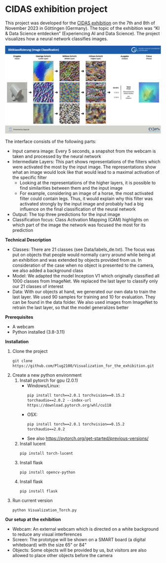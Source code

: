 # CIDAS exhibition project
This project was developed for the [CIDAS exhibition](https://www.uni-goettingen.de/en/679751.html) on the 7th and 8th of November 2023 in Göttingen (Germany). 
The topic of the exhibition was “KI & Data Science entdecken” (Experiencing AI and Data Science). The project visualizes how a neural network classifies images.

![Prototype Interface](interface_screenshot.png)

The interface consists of the following parts:
- Input camera image: Every 5 seconds, a snapshot from the webcam is taken and processed by the neural network
- Intermediate Layers: This part shows representations of the filters which were activated the most by the input image. The representations show what an image would look like that would lead to a maximal activation of the specific filter
  - Looking at the representations of the higher layers, it is possible to find similarities between them and the input image
  - For example, considering an image of a horse, the most activated filter could contain legs. Thus, it would explain why this filter was activated strongly by the input image and probably had a big influence on the final classification of the neural network
- Output: The top three predictions for the input image
- Classification focus: Class Activation Mapping (CAM) highlights on which part of the image the network was focused the most for its prediction

**Technical Description**
- Classes: There are 21 classes (see Data/labels_de.txt). The focus was put on objects that people would normally carry around while being at an exhibition and was extended by objects provided from us. In consideration of the case when no object is presented to the camera, we also added a background class
- Model: We adapted the model Inception V1 which originally classified all 1000 classes from ImageNet. We replaced the last layer to classify only our 21 classes of interest
- Data: With our objects at hand, we generated our own data to train the last layer. We used 90 samples for training and 10 for evaluation. They can be found in the data folder. We also used images from ImageNet to retrain the last layer, so that the model generalizes better

**Prerequisites**
- A webcam
- Python installed (3.8-3.11) 

**Installation**
1. Clone the project
   ```
   git clone https://github.com/Plug2100/Visualization_for_the_exhibition.git
   ```
2. Create a new python environment
   1. Install pytorch for gpu (2.0.1) 
      - Windows/Linux: 
        ```
        pip install torch==2.0.1 torchvision==0.15.2 torchaudio==2.0.2 --index-url https://download.pytorch.org/whl/cu118
        ```
      - OSX:
        ```
        pip install torch==2.0.1 torchvision==0.15.2 torchaudio==2.0.2
        ```
      - See also https://pytorch.org/get-started/previous-versions/
   2. Install lucent
      ```
      pip install torch-lucent
      ```
   3. Install flask
      ```
      pip install opencv-python
      ```
   3. Install flask
      ```
      pip install flask
      ```
3. Run current version 
   ```
   python Visualization_Torch.py
   ```

**Our setup at the exhibition**
- Webcam: An external webcam which is directed on a white background to reduce any visual interferences 
- Screen: The prototype will be shown on a SMART board (a digital whiteboard) with the size 65" or 84"
- Objects: Some objects will be provided by us, but visitors are also allowed to place other objects before the camera
